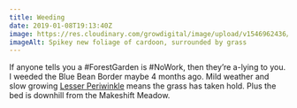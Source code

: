 ```yaml
---
title: Weeding
date: 2019-01-08T19:13:40Z
image: https://res.cloudinary.com/growdigital/image/upload/v1546962436/weeding-25A22788.jpg
imageAlt: Spikey new foliage of cardoon, surrounded by grass
---
```


If anyone tells you a #ForestGarden is #NoWork, then they’re a-lying to you. I weeded the Blue Bean Border maybe 4 months ago. Mild weather and slow growing [Lesser Periwinkle](http://temperate.theferns.info/viewtropical.php?id=Vinca+minor) means the grass has taken hold. Plus the bed is downhill from the Makeshift Meadow.
